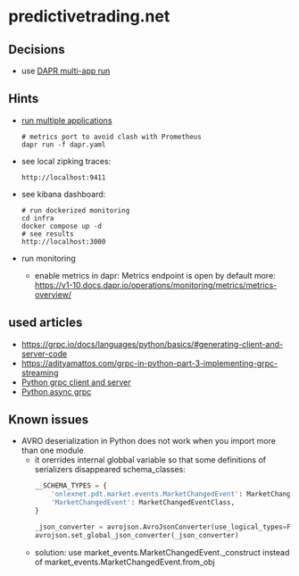 # predictivetrading.net

## Decisions
- use [DAPR multi-app run](https://docs.dapr.io/developing-applications/local-development/multi-app-dapr-run/multi-app-overview/)

## Hints

- [run multiple applications](https://docs.dapr.io/developing-applications/local-development/multi-app-dapr-run/multi-app-overview/)
  ```
  # metrics port to avoid clash with Prometheus
  dapr run -f dapr.yaml
  ```
  
- see local zipking traces:
  ```
  http://localhost:9411
  ```

- see kibana dashboard:
  ```
  # run dockerized monitoring
  cd infra
  docker compose up -d
  # see results
  http://localhost:3000
  ```

- run monitoring
  - enable metrics in dapr:
    Metrics endpoint is open by default
    more: https://v1-10.docs.dapr.io/operations/monitoring/metrics/metrics-overview/

## used articles
- https://grpc.io/docs/languages/python/basics/#generating-client-and-server-code
- https://adityamattos.com/grpc-in-python-part-3-implementing-grpc-streaming
- [Python grpc client and server](https://www.youtube.com/watch?v=WB37L7PjI5k)
- [Python async grpc](https://realpython.com/python-microservices-grpc/#asyncio-and-grpc)

## Known issues
- AVRO deserialization in Python does not work when you import more than one module
  - it orerrides internal globbal variable so that some definitions of serializers disappeared
    schema_classes:
    ```python
    __SCHEMA_TYPES = {
        'onlexnet.pdt.market.events.MarketChangedEvent': MarketChangedEventClass,
        'MarketChangedEvent': MarketChangedEventClass,
    }

    _json_converter = avrojson.AvroJsonConverter(use_logical_types=False, schema_types=__SCHEMA_TYPES)
    avrojson.set_global_json_converter(_json_converter)
    ```
  - solution:
    use
    market_events.MarketChangedEvent._construct
    instead of 
    market_events.MarketChangedEvent.from_obj
